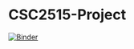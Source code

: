 # CSC2515-Project
[![Binder](https://mybinder.org/badge_logo.svg)](https://mybinder.org/v2/gh/singh264/CSC2515-Project/main)
